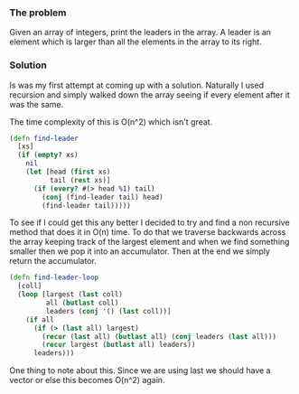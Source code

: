 ### The problem

Given an array of integers, print the leaders in the array. A leader is an element which is larger than all the elements in the array to its right.

### Solution

Is was my first attempt at coming up with a solution. Naturally I used recursion and simply walked down the array seeing if every element after it was the same.

The time complexity of this is O(n^2) which isn't great.

```clojure
(defn find-leader
  [xs]
  (if (empty? xs)
    nil
    (let [head (first xs)
          tail (rest xs)]
      (if (every? #(> head %1) tail)
        (conj (find-leader tail) head)
        (find-leader tail)))))
```

To see if I could get this any better I decided to try and find a non recursive method that does it in O(n) time. To do that we traverse backwards across the array keeping track of the largest element and when we find something smaller then we pop it into an accumulator. Then at the end we simply return the accumulator.

```clojure
(defn find-leader-loop
  [coll]
  (loop [largest (last coll)
         all (butlast coll)
         leaders (conj '() (last coll))]
    (if all
      (if (> (last all) largest)
        (recur (last all) (butlast all) (conj leaders (last all)))
        (recur largest (butlast all) leaders))
      leaders)))
```
One thing to note about this. Since we are using last we should have a vector or else this becomes O(n^2) again.
